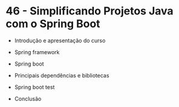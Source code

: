 # 46 - Simplificando Projetos Java com o Spring Boot

- Introdução e apresentação do curso

- Spring framework

- Spring boot

- Principais dependências e bibliotecas

- Spring boot test

- Conclusão
